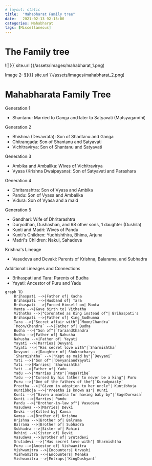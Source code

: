 ```yaml
---
# layout: static
title:  "Mahabharat Family tree"
date:   2021-02-13 02:15:00
categories: Mahabharat
tags: [Miscellaneous]
---
```


# The Family tree

![]({{ site.url }}/assets/images/mahabharat_1.png)

Image 2:
![]({{ site.url }}/assets/images/mahabharat_2.png)

# Mahabharata Family Tree

Generation 1

- Shantanu: Married to Ganga and later to Satyavati (Matsyagandhi)

Generation 2

- Bhishma (Devavrata): Son of Shantanu and Ganga
- Chitrangada: Son of Shantanu and Satyavati
- Vichitravirya: Son of Shantanu and Satyavati

Generation 3

- Ambika and Ambalika: Wives of Vichitravirya
- Vyasa (Krishna Dwaipayana): Son of Satyavati and Parashara

Generation 4

- Dhritarashtra: Son of Vyasa and Ambika
- Pandu: Son of Vyasa and Ambalika
- Vidura: Son of Vyasa and a maid

Generation 5

- Gandhari: Wife of Dhritarashtra
- Duryodhan, Dushashan, and 98 other sons, 1 daughter (Dushila)
- Kunti and Madri: Wives of Pandu
- Kunti's Children: Yudhishthira, Bhima, Arjuna
- Madri's Children: Nakul, Sahadeva

Krishna's Lineage

- Vasudeva and Devaki: Parents of Krishna, Balarama, and Subhadra

Additional Lineages and Connections

- Brihaspati and Tara: Parents of Budha
- Yayati: Ancestor of Puru and Yadu

```mermaid!
graph TD
    Brihaspati -->|Father of| Kacha
    Brihaspati -->|Husband of| Tara
    Brihaspati -->|Forced Himself on| Mamta
    Mamta -->|Gave birth to| Vithatha
    Vithatha -->|"Coronated as King instead of"| Brihaspati's
    Brihaspati -->|Father of| King_Sudhumna
    Tara -->|"Secret affair with"|`Moon/Chandra`
    `Moon/Chandra` -->|Father of| Budha
    Budha -->|"Son of"|`TaraandChandra`
    Budha -->|Father of| Nahusha
    Nahusha -->|Father of| Yayati
    Yayati -->|Marries| Devyani
    Yayati -->|"Has secret love with"|`Sharmishtha`
    Devyani -->|Daughter of| Shukracharya
    `Sharmishtha` -->|"Kept as maid by"|`Devyani`
    Yati -->|"Son of"|`DevyaniandYayati`
    Yati -->|Marries| `Sharmishtha`
    Yati -->|Father of| Yadu
    Yadu -->|"Marries into"|`NagaTribe`
    Yadu -->|"Cursed by his father to never be a king"| Puru
    Puru -->|"One of the fathers of the"|`Kurudynasty`
    Preetha -->|"Given in adoption to her uncle"| Kuntibhoja
    Kuntibhoja -->|"Preetha is known as"| Kunti
    Kunti -->|"Given a mantra for having baby by"|`SageDurvasa`
    Kunti -->|Marries| Pandu
    Pandu -->|"Brother-in-law of"| Vasudeva
    Vasudeva -->|Marries| Devki
    Devki -->|Killed by| Kamsa
    Kamsa -->|Brother of| Krishna
    Krishna -->|Brother of| Balrama
    Balrama -->|Brother of| Subhadra
    Subhadra -->|Sister of| Rohini
    Rohini -->|Sister of| Devki
    Vasudeva -->|Brother of| Srutadevi
    Srutadevi -->|"Has secret love with"| Sharmishtha
    Puru -->|Ancestor of| Vishwamitra
    Vishwamitra -->|Encounters| Urvashi
    Vishwamitra -->|Encounters| Menaka
    Vishwamitra -->|Entraps|`KingDushyant`
```